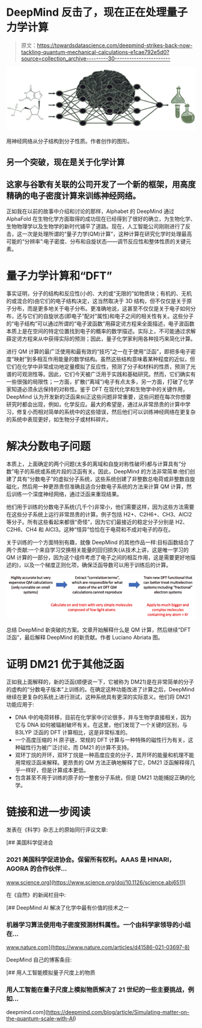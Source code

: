 # DeepMind 反击了，现在正在处理量子力学计算

> 原文：<https://towardsdatascience.com/deepmind-strikes-back-now-tackling-quantum-mechanical-calculations-e1cae792e5d0?source=collection_archive---------30----------------------->

![](img/de245a259f589681377474e12c7810e9.png)

用神经网络从分子结构到分子性质。作者创作的图形。

## 另一个突破，现在是关于化学计算

## 这家与谷歌有关联的公司开发了一个新的框架，用高度精确的电子密度计算来训练神经网络。

正如我在以前的故事中介绍和讨论的那样，Alphabet 的 DeepMind 通过 AlphaFold 在生物化学方面取得的成功现在已经得到了很好的确立，为生物化学、生物物理学以及生物学的新时代铺平了道路。现在，人工智能公司刚刚进行了反击，这一次是处理所谓的“量子力学(QM)计算”，这种计算在研究化学时处理最高可能的“分辨率”:电子密度、分布和自旋状态——调节反应性和整体性质的关键元素。

# 量子力学计算和“DFT”

事实证明，分子的结构和反应性(小的、大的或“无限的”如物质块；有机的、无机的或混合的)由它们的电子结构决定，这当然取决于 3D 结构，但不仅仅是关于原子分布，而是更多地关于电子分布。更准确地说，这甚至不仅仅是关于电子如何分布，还与它们的自旋状态(即电子“配对”属性)和电子之间的相关性有关。这些分子的“电子结构”可以通过所谓的“电子波函数”用薛定谔方程来全面描述，电子波函数本质上是在空间的特定位置找到电子的概率的数学描述。实际上，不可能通过求解薛定谔方程来从中获得实际的预测；因此，量子化学家利用各种技巧来简化计算。

进行 QM 计算的最广泛使用和最有效的“技巧”之一在于使用“泛函”，即把多电子密度“映射”到多相互作用能量的数学结构。虽然这些结构意味着某种程度的近似，但它们在化学中非常成功地定量模拟了反应性，预测了分子和材料的性质，预测了光谱的可观测性等。因此，它们今天被广泛用于实践和基础研究。然而，它们确实有一些很强的局限性；一方面，扩散(“离域”)电子有点太多，另一方面，打破了化学家知道必须永远保持的对称性。鉴于 DFT 在现代化学和生物学中的关键作用，DeepMind 认为开发新的泛函来纠正这些问题非常重要，这些问题在每次你想要研究时都会出现，例如，化学反应。最大的希望是，通过从非常昂贵的计算中学习，修复小而相对简单的系统中的这些错误，然后他们可以训练神经网络在更复杂的系统中表现更好，如生物分子或材料碎片。

# 解决分数电子问题

本质上，上面确定的两个问题(太多的离域和自旋对称性破坏)都与计算具有“分数”电子的系统或系统片段的泛函有关。因此，DeepMind 的方法非常简单:他们创建了具有“分数电子”的虚拟分子系统，这些系统创建了非整数总电荷或非整数自旋磁化，然后用一种更昂贵但准确且适合分数电子系统的方法来计算 QM 计算，然后训练一个深度神经网络，通过泛函来重现结果。

他们用于训练的分数电子系统(几千个)非常小，他们需要这样，因为这些方法需要在这些分子系统上运行非常昂贵的计算。例子包括 H2+、C2H6+、CH3、AlCl2 等分子。所有这些看起来都很“奇怪”，因为它们最接近的稳定分子分别是 H2、C2H6、CH4 和 AlCl3。这种“怪异”恰恰在于电荷和不成对电子的存在。

关于训练的一个方面特别有趣，就像 DeepMind 的其他作品一样:目标函数结合了两个贡献:一个来自学习交换相关能量的回归损失(从技术上讲，这是唯一学习的 QM 计算的一部分，因为这个组件考虑了电子之间的相互作用，这是需要更好地描述的)，以及一个梯度正则化项，确保泛函导数可以用于训练后的计算。

![](img/3dbc025f2b15df66247b1ea3a0a2aec1.png)

总结 DeepMind 新突破的方案。文章开始解释什么是 QM 计算，然后继续“DFT 泛函”，最后解释 DeepMind 的新贡献。作者 Luciano Abriata 图。

# 证明 DM21 优于其他泛函

正如我上面解释的，新的泛函(顺便说一下，它被称为 DM21)是在非常简单的分子的虚构的“分数电子版本”上训练的。在确定这种功能改进了计算之后，DeepMind 继续在更复杂的系统上进行测试，这种系统具有更深的实际意义。他们将 DM21 功能应用于:

*   DNA 中的电荷转移，目前在化学家中讨论很多，并与生物学直接相关，因为它与 DNA 如何被辐射破坏有关。在这里，他们发现了一个关键的区别，与 B3LYP 泛函的 DFT 计算相比，这是非常标准的。
*   一个高度压缩的 H 原子链，常规的 DFT 计算与一种特殊的磁性行为有关，这种磁性行为被广泛讨论，而 DM21 的计算不支持。
*   双环丁烷的开环，双环丁烷是一种高度应变的分子，其开环的能量和机理不能用常规泛函来解释。更昂贵的 QM 方法正确地解释了它，DM21 泛函解释得几乎一样好，但是计算成本更低。
*   包含甚至不用于训练的原子的一整套分子系统，但是 DM21 功能捕捉正确的化学。

# 链接和进一步阅读

发表在《科学》杂志上的原始同行评议文章:

[](https://www.science.org/doi/10.1126/science.abj6511) [## 美国科学促进会

### 2021 美国科学促进协会。保留所有权利。AAAS 是 HINARI，AGORA 的合作伙伴…

www.science.org](https://www.science.org/doi/10.1126/science.abj6511) 

在《自然》的新闻栏目中:

[](https://www.nature.com/articles/d41586-021-03697-8) [## DeepMind AI 解决了化学中最有价值的技术之一

### 机器学习算法使用电子密度预测材料属性。一个由科学家领导的小组在…

www.nature.com](https://www.nature.com/articles/d41586-021-03697-8) 

DeepMind 自己的博客条目:

[](https://deepmind.com/blog/article/Simulating-matter-on-the-quantum-scale-with-AI) [## 用人工智能模拟量子尺度上的物质

### 用人工智能在量子尺度上模拟物质解决了 21 世纪的一些主要挑战，例如…

deepmind.com](https://deepmind.com/blog/article/Simulating-matter-on-the-quantum-scale-with-AI)